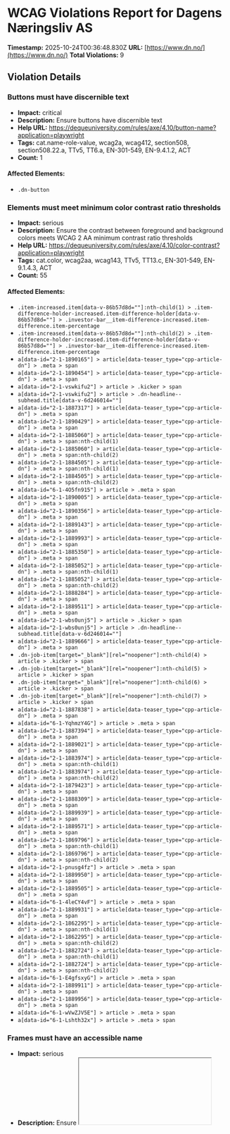 # WCAG Violations Report for Dagens Næringsliv AS

**Timestamp:** 2025-10-24T00:36:48.830Z
**URL:** [https://www.dn.no/](https://www.dn.no/)
**Total Violations:** 9

## Violation Details

### Buttons must have discernible text

- **Impact:** critical
- **Description:** Ensure buttons have discernible text
- **Help URL:** https://dequeuniversity.com/rules/axe/4.10/button-name?application=playwright
- **Tags:** cat.name-role-value, wcag2a, wcag412, section508, section508.22.a, TTv5, TT6.a, EN-301-549, EN-9.4.1.2, ACT
- **Count:** 1

#### Affected Elements:

- `.dn-button`

### Elements must meet minimum color contrast ratio thresholds

- **Impact:** serious
- **Description:** Ensure the contrast between foreground and background colors meets WCAG 2 AA minimum contrast ratio thresholds
- **Help URL:** https://dequeuniversity.com/rules/axe/4.10/color-contrast?application=playwright
- **Tags:** cat.color, wcag2aa, wcag143, TTv5, TT13.c, EN-301-549, EN-9.1.4.3, ACT
- **Count:** 55

#### Affected Elements:

- `.item-increased.item[data-v-86b57d8d=""]:nth-child(1) > .item-difference-holder-increased.item-difference-holder[data-v-86b57d8d=""] > .investor-bar__item-difference-increased.item-difference.item-percentage`
- `.item-increased.item[data-v-86b57d8d=""]:nth-child(2) > .item-difference-holder-increased.item-difference-holder[data-v-86b57d8d=""] > .investor-bar__item-difference-increased.item-difference.item-percentage`
- `a[data-id="2-1-1890165"] > article[data-teaser_type="cpp-article-dn"] > .meta > span`
- `a[data-id="2-1-1890454"] > article[data-teaser_type="cpp-article-dn"] > .meta > span`
- `a[data-id="2-1-vswkifu2"] > article > .kicker > span`
- `a[data-id="2-1-vswkifu2"] > article > .dn-headline--subhead.title[data-v-6d246014=""]`
- `a[data-id="2-1-1887317"] > article[data-teaser_type="cpp-article-dn"] > .meta > span`
- `a[data-id="2-1-1890429"] > article[data-teaser_type="cpp-article-dn"] > .meta > span`
- `a[data-id="2-1-1885060"] > article[data-teaser_type="cpp-article-dn"] > .meta > span:nth-child(1)`
- `a[data-id="2-1-1885060"] > article[data-teaser_type="cpp-article-dn"] > .meta > span:nth-child(2)`
- `a[data-id="2-1-1884505"] > article[data-teaser_type="cpp-article-dn"] > .meta > span:nth-child(1)`
- `a[data-id="2-1-1884505"] > article[data-teaser_type="cpp-article-dn"] > .meta > span:nth-child(2)`
- `a[data-id="6-1-4O5fn915"] > article > .meta > span`
- `a[data-id="2-1-1890005"] > article[data-teaser_type="cpp-article-dn"] > .meta > span`
- `a[data-id="2-1-1890356"] > article[data-teaser_type="cpp-article-dn"] > .meta > span`
- `a[data-id="2-1-1889143"] > article[data-teaser_type="cpp-article-dn"] > .meta > span`
- `a[data-id="2-1-1889993"] > article[data-teaser_type="cpp-article-dn"] > .meta > span`
- `a[data-id="2-1-1885350"] > article[data-teaser_type="cpp-article-dn"] > .meta > span`
- `a[data-id="2-1-1885052"] > article[data-teaser_type="cpp-article-dn"] > .meta > span:nth-child(1)`
- `a[data-id="2-1-1885052"] > article[data-teaser_type="cpp-article-dn"] > .meta > span:nth-child(2)`
- `a[data-id="2-1-1888284"] > article[data-teaser_type="cpp-article-dn"] > .meta > span`
- `a[data-id="2-1-1889511"] > article[data-teaser_type="cpp-article-dn"] > .meta > span`
- `a[data-id="2-1-wbs0unj5"] > article > .kicker > span`
- `a[data-id="2-1-wbs0unj5"] > article > .dn-headline--subhead.title[data-v-6d246014=""]`
- `a[data-id="2-1-1889666"] > article[data-teaser_type="cpp-article-dn"] > .meta > span`
- `.dn-job-item[target="_blank"][rel="noopener"]:nth-child(4) > article > .kicker > span`
- `.dn-job-item[target="_blank"][rel="noopener"]:nth-child(5) > article > .kicker > span`
- `.dn-job-item[target="_blank"][rel="noopener"]:nth-child(6) > article > .kicker > span`
- `.dn-job-item[target="_blank"][rel="noopener"]:nth-child(7) > article > .kicker > span`
- `a[data-id="2-1-1887838"] > article[data-teaser_type="cpp-article-dn"] > .meta > span`
- `a[data-id="6-1-YqhmzY4G"] > article > .meta > span`
- `a[data-id="2-1-1887394"] > article[data-teaser_type="cpp-article-dn"] > .meta > span`
- `a[data-id="2-1-1889021"] > article[data-teaser_type="cpp-article-dn"] > .meta > span`
- `a[data-id="2-1-1883974"] > article[data-teaser_type="cpp-article-dn"] > .meta > span:nth-child(1)`
- `a[data-id="2-1-1883974"] > article[data-teaser_type="cpp-article-dn"] > .meta > span:nth-child(2)`
- `a[data-id="2-1-1879423"] > article[data-teaser_type="cpp-article-dn"] > .meta > span`
- `a[data-id="2-1-1888309"] > article[data-teaser_type="cpp-article-dn"] > .meta > span`
- `a[data-id="2-1-1889939"] > article[data-teaser_type="cpp-article-dn"] > .meta > span`
- `a[data-id="2-1-1889571"] > article[data-teaser_type="cpp-article-dn"] > .meta > span`
- `a[data-id="2-1-1869796"] > article[data-teaser_type="cpp-article-dn"] > .meta > span:nth-child(1)`
- `a[data-id="2-1-1869796"] > article[data-teaser_type="cpp-article-dn"] > .meta > span:nth-child(2)`
- `a[data-id="2-1-pnusg4fz"] > article > .meta > span`
- `a[data-id="2-1-1889950"] > article[data-teaser_type="cpp-article-dn"] > .meta > span`
- `a[data-id="2-1-1889505"] > article[data-teaser_type="cpp-article-dn"] > .meta > span`
- `a[data-id="6-1-4leCY4vF"] > article > .meta > span`
- `a[data-id="2-1-1889931"] > article[data-teaser_type="cpp-article-dn"] > .meta > span`
- `a[data-id="2-1-1862295"] > article[data-teaser_type="cpp-article-dn"] > .meta > span:nth-child(1)`
- `a[data-id="2-1-1862295"] > article[data-teaser_type="cpp-article-dn"] > .meta > span:nth-child(2)`
- `a[data-id="2-1-1882724"] > article[data-teaser_type="cpp-article-dn"] > .meta > span:nth-child(1)`
- `a[data-id="2-1-1882724"] > article[data-teaser_type="cpp-article-dn"] > .meta > span:nth-child(2)`
- `a[data-id="6-1-E4gfsxyG"] > article > .meta > span`
- `a[data-id="2-1-1889911"] > article[data-teaser_type="cpp-article-dn"] > .meta > span`
- `a[data-id="2-1-1889956"] > article[data-teaser_type="cpp-article-dn"] > .meta > span`
- `a[data-id="6-1-wVwZJV5E"] > article > .meta > span`
- `a[data-id="6-1-Lshth32x"] > article > .meta > span`

### Frames must have an accessible name

- **Impact:** serious
- **Description:** Ensure <iframe> and <frame> elements have an accessible name
- **Help URL:** https://dequeuniversity.com/rules/axe/4.10/frame-title?application=playwright
- **Tags:** cat.text-alternatives, wcag2a, wcag412, section508, section508.22.i, TTv5, TT12.d, EN-301-549, EN-9.4.1.2
- **Count:** 1

#### Affected Elements:

- `iframe[seamless=""]`

### Images must have alternative text

- **Impact:** critical
- **Description:** Ensure <img> elements have alternative text or a role of none or presentation
- **Help URL:** https://dequeuniversity.com/rules/axe/4.10/image-alt?application=playwright
- **Tags:** cat.text-alternatives, wcag2a, wcag111, section508, section508.22.a, TTv5, TT7.a, TT7.b, EN-301-549, EN-9.1.1.1, ACT
- **Count:** 4

#### Affected Elements:

- `iframe[seamless=""], a[data-id="Fj4ReMis"] > figure > img`
- `iframe[seamless=""], a[data-id="sblVm47w"] > figure > img`
- `iframe[seamless=""], a[data-id="LZvKK5Yt"] > figure > img`
- `iframe[seamless=""], a[data-id="5Bq6dgpF"] > figure > img`

### Contentinfo landmark should not be contained in another landmark

- **Impact:** moderate
- **Description:** Ensure the contentinfo landmark is at top level
- **Help URL:** https://dequeuniversity.com/rules/axe/4.10/landmark-contentinfo-is-top-level?application=playwright
- **Tags:** cat.semantics, best-practice
- **Count:** 1

#### Affected Elements:

- `.dn-footer-copyright`

### Document should not have more than one contentinfo landmark

- **Impact:** moderate
- **Description:** Ensure the document has at most one contentinfo landmark
- **Help URL:** https://dequeuniversity.com/rules/axe/4.10/landmark-no-duplicate-contentinfo?application=playwright
- **Tags:** cat.semantics, best-practice
- **Count:** 1

#### Affected Elements:

- `.dn-footer`

### Landmarks should have a unique role or role/label/title (i.e. accessible name) combination

- **Impact:** moderate
- **Description:** Ensure landmarks are unique
- **Help URL:** https://dequeuniversity.com/rules/axe/4.10/landmark-unique?application=playwright
- **Tags:** cat.semantics, best-practice
- **Count:** 1

#### Affected Elements:

- `.dn-footer`

### Links must have discernible text

- **Impact:** serious
- **Description:** Ensure links have discernible text
- **Help URL:** https://dequeuniversity.com/rules/axe/4.10/link-name?application=playwright
- **Tags:** cat.name-role-value, wcag2a, wcag244, wcag412, section508, section508.22.a, TTv5, TT6.a, EN-301-549, EN-9.2.4.4, EN-9.4.1.2, ACT
- **Count:** 3

#### Affected Elements:

- `.router-link-active`
- `.button[data-v-86b57d8d=""]:nth-child(3) > a[href$="investor"][data-v-86b57d8d=""]`
- `.dn-link[href$="dngroup.com/"][rel="noopener"]`

### All page content should be contained by landmarks

- **Impact:** moderate
- **Description:** Ensure all page content is contained by landmarks
- **Help URL:** https://dequeuniversity.com/rules/axe/4.10/region?application=playwright
- **Tags:** cat.keyboard, best-practice
- **Count:** 101

#### Affected Elements:

- `a[href$="investor"][data-v-86b57d8d=""] > span[data-v-86b57d8d=""]`
- `.item-increased.item[data-v-86b57d8d=""]:nth-child(1) > .item-holder[data-v-86b57d8d=""]`
- `.item-increased.item[data-v-86b57d8d=""]:nth-child(1) > .item-difference-holder-increased.item-difference-holder[data-v-86b57d8d=""] > .investor-bar__item-difference-increased.item-difference.item-percentage`
- `.item-increased.item[data-v-86b57d8d=""]:nth-child(2) > .item-holder[data-v-86b57d8d=""]`
- `.item-increased.item[data-v-86b57d8d=""]:nth-child(2) > .item-difference-holder-increased.item-difference-holder[data-v-86b57d8d=""] > .investor-bar__item-difference-increased.item-difference.item-percentage`
- `.item-decreased.item[data-v-86b57d8d=""]:nth-child(3) > .item-holder[data-v-86b57d8d=""]`
- `.item-decreased.item[data-v-86b57d8d=""]:nth-child(3) > .item-difference-holder-decreased.item-difference-holder[data-v-86b57d8d=""] > .item-difference-decreased.item-difference.item-percentage`
- `.item-decreased.item[data-v-86b57d8d=""]:nth-child(4) > .item-holder[data-v-86b57d8d=""]`
- `.item-decreased.item[data-v-86b57d8d=""]:nth-child(4) > .item-difference-holder-decreased.item-difference-holder[data-v-86b57d8d=""] > .item-difference-decreased.item-difference.item-percentage`
- `.item-decreased.item[data-v-86b57d8d=""]:nth-child(5) > .item-holder[data-v-86b57d8d=""]`
- `.item-decreased.item[data-v-86b57d8d=""]:nth-child(5) > .item-difference-holder-decreased.item-difference-holder[data-v-86b57d8d=""] > .item-difference-decreased.item-difference.item-percentage`
- `.layout-a`
- `a[data-id="2-1-1890165"]`
- `a[data-id="2-1-1890454"]`
- `a[data-id="2-1-1890170"] > article[data-teaser_type="cpp-article-dn"] > .dn-card_assets`
- `a[data-id="2-1-1890170"] > article[data-teaser_type="cpp-article-dn"] > .kicker > span:nth-child(2)`
- `a[data-id="2-1-1890170"] > article[data-teaser_type="cpp-article-dn"] > .dn-headline--subhead.title[data-v-6d246014=""]`
- `a[data-id="2-1-1890170"] > article[data-teaser_type="cpp-article-dn"] > .meta`
- `a[data-id="2-1-vswkifu2"] > article > .kicker`
- `a[data-id="2-1-vswkifu2"] > article > .dn-headline--subhead.title[data-v-6d246014=""]`
- `a[data-id="2-1-1887317"]`
- `a[data-id="2-1-1890429"]`
- `a[data-id="2-1-1885060"]`
- `a[data-id="2-1-1890030"] > article[data-teaser_type="cpp-article-dn"] > .dn-card_assets`
- `a[data-id="2-1-1890030"] > article[data-teaser_type="cpp-article-dn"] > .kicker > span:nth-child(2)`
- `a[data-id="2-1-1890030"] > article[data-teaser_type="cpp-article-dn"] > .dn-headline--subhead.title[data-v-6d246014=""]`
- `a[data-id="2-1-1890030"] > article[data-teaser_type="cpp-article-dn"] > .meta`
- `a[data-id="2-1-1886902"]`
- `a[data-id="2-1-1884505"]`
- `a[data-id="6-1-4O5fn915"] > article > .dn-card_assets > .default[type="picture"][data-load="lazy"]`
- `a[data-id="6-1-4O5fn915"] > article > .dn-headline--subhead.title[data-v-6d246014=""]`
- `a[data-id="6-1-4O5fn915"] > article > .meta`
- `a[data-id="6-1-4O5fn915"] > article > .badge > span`
- `.dn-edition-collection-top > .layout-b.dn-grid-layout[data-list=""]`
- `a[data-id="2-1-1890356"]`
- `a[data-id="2-1-1890211"] > article[data-teaser_type="cpp-article-dn"] > .dn-card_assets`
- `a[data-id="2-1-1890211"] > article[data-teaser_type="cpp-article-dn"] > .kicker > span:nth-child(2)`
- `a[data-id="2-1-1890211"] > article[data-teaser_type="cpp-article-dn"] > .dn-headline--subhead.title[data-v-6d246014=""]`
- `a[data-id="2-1-1890211"] > article[data-teaser_type="cpp-article-dn"] > .meta`
- `a[data-id="2-1-1889143"]`
- `.dn-group:nth-child(13)`
- `a[data-id="2-1-1888284"]`
- `a[data-id="2-1-1889511"]`
- `a[data-id="2-1-wbs0unj5"] > article > .kicker`
- `a[data-id="2-1-wbs0unj5"] > article > .dn-headline--subhead.title[data-v-6d246014=""]`
- `a[data-id="2-1-1888951"] > article[data-teaser_type="cpp-article-dn"] > .dn-card_assets`
- `a[data-id="2-1-1888951"] > article[data-teaser_type="cpp-article-dn"] > .kicker > span:nth-child(2)`
- `a[data-id="2-1-1888951"] > article[data-teaser_type="cpp-article-dn"] > .dn-headline--subhead.title[data-v-6d246014=""]`
- `a[data-id="2-1-1888951"] > article[data-teaser_type="cpp-article-dn"] > .meta`
- `a[data-id="2-1-1889666"]`
- `.dn-group:nth-child(18)`
- `a[href$="dnjobb.no/"] > span`
- `.dn-job-button`
- `.dn-job-carousel`
- `a[data-id="2-1-1887838"]`
- `a[data-id="2-1-1885409"]`
- `a[data-id="6-1-YqhmzY4G"] > article > .dn-card_assets > .default[type="picture"][data-load="lazy"]`
- `a[data-id="6-1-YqhmzY4G"] > article > .dn-headline--subhead.title[data-v-6d246014=""]`
- `a[data-id="6-1-YqhmzY4G"] > article > .meta`
- `a[data-id="6-1-YqhmzY4G"] > article > .badge > span`
- `div[grouptype="Audience Engagement 1"] > .layout-b.dn-grid-layout[data-list=""]`
- `a[data-id="2-1-1889021"]`
- `a[data-id="2-1-1883974"]`
- `a[data-id="2-1-1888825"] > article[data-teaser_type="cpp-article-dn"] > .dn-card_assets`
- `a[data-id="2-1-1888825"] > article[data-teaser_type="cpp-article-dn"] > .kicker > span:nth-child(2)`
- `a[data-id="2-1-1888825"] > article[data-teaser_type="cpp-article-dn"] > .dn-headline--subhead.title[data-v-6d246014=""]`
- `a[data-id="2-1-1888825"] > article[data-teaser_type="cpp-article-dn"] > .meta`
- `div[grouptype="Audience Engagement 2"] > .layout-b.dn-grid-layout[data-list=""]`
- `.layout-abb.dn-grid-layout[data-list=""]:nth-child(24)`
- `a[data-id="2-1-1869796"]`
- `a[data-id="2-1-pnusg4fz"] > article > .kicker`
- `a[data-id="2-1-pnusg4fz"] > article > .dn-headline--subhead.title[data-v-6d246014=""]`
- `a[data-id="2-1-pnusg4fz"] > article > .meta`
- `a[data-id="2-1-1889950"]`
- `a[data-id="2-1-1889505"]`
- `a[data-id="6-1-4leCY4vF"] > article > .dn-card_assets > .default[type="picture"][data-load="lazy"]`
- `a[data-id="6-1-4leCY4vF"] > article > .kicker`
- `a[data-id="6-1-4leCY4vF"] > article > .dn-headline--subhead.title[data-v-6d246014=""]`
- `a[data-id="6-1-4leCY4vF"] > article > .meta`
- `a[data-id="6-1-4leCY4vF"] > article > .badge > span`
- `a[data-id="2-1-1889931"]`
- `a[data-id="2-1-1862295"]`
- `a[data-id="2-1-1888417"] > article[data-teaser_type="cpp-article-dn"] > .dn-card_assets`
- `a[data-id="2-1-1888417"] > article[data-teaser_type="cpp-article-dn"] > .kicker > span:nth-child(2)`
- `a[data-id="2-1-1888417"] > article[data-teaser_type="cpp-article-dn"] > .dn-headline--subhead.title[data-v-6d246014=""]`
- `a[data-id="2-1-1888417"] > article[data-teaser_type="cpp-article-dn"] > .meta`
- `a[data-id="2-1-1882724"]`
- `a[data-id="6-1-E4gfsxyG"] > article > .dn-card_assets > .default[type="picture"][data-load="lazy"]`
- `a[data-id="6-1-E4gfsxyG"] > article > .kicker`
- `a[data-id="6-1-E4gfsxyG"] > article > .dn-headline--subhead.title[data-v-6d246014=""]`
- `a[data-id="6-1-E4gfsxyG"] > article > .meta`
- `a[data-id="6-1-E4gfsxyG"] > article > .badge > span`
- `.layout-bbb`
- `a[data-id="6-1-wVwZJV5E"] > article > .dn-card_assets > .default[type="picture"][data-load="lazy"]`
- `a[data-id="6-1-wVwZJV5E"] > article > .dn-headline--subhead.title[data-v-6d246014=""]`
- `a[data-id="6-1-wVwZJV5E"] > article > .meta`
- `a[data-id="6-1-wVwZJV5E"] > article > .badge > span`
- `a[data-id="6-1-Lshth32x"] > article > .dn-card_assets > .default[type="picture"][data-load="lazy"]`
- `a[data-id="6-1-Lshth32x"] > article > .dn-headline--subhead.title[data-v-6d246014=""]`
- `a[data-id="6-1-Lshth32x"] > article > .meta`
- `a[data-id="6-1-Lshth32x"] > article > .badge > span`
